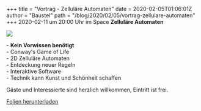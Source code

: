 +++
title = "Vortrag - Zelluläre Automaten"
date = 2020-02-05T01:06:01Z
author = "Baustel"
path = "/blog/2020/02/05/vortrag-zellulare-automaten"
+++
2020-02-11 um 20:00 Uhr im Space **Zelluläre Automaten**  
  
![](https://flipdot.org/blog/uploads/anim.gif)  
  
\- **Kein Vorwissen benötigt**  
\- Conway's Game of Life  
\- 2D Zelluläre Automaten  
\- Entdeckung neuer Regeln  
\- Interaktive Software  
\- Technik kann Kunst und Schönheit schaffen

Gäste und Interessierte sind herzlich willkommen, Eintritt ist frei.  
  
[Folien
herunterladen](https://s.flx.ai/2020/cellular-automata/ "Folien herunterladen")
